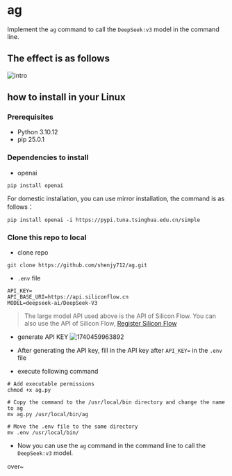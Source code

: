 # ag
Implement the `ag` command to call the `DeepSeek:v3` model in the command line.

## The effect is as follows

![intro](https://github.com/user-attachments/assets/fe004408-bfc6-4983-9339-a7ead9a2e081)

## how to install in your Linux

### Prerequisites

- Python 3.10.12
- pip 25.0.1

### Dependencies to install

- openai
```shell
pip install openai
```
For domestic installation, you can use mirror installation, the command is as follows：
```shell
pip install openai -i https://pypi.tuna.tsinghua.edu.cn/simple
```

### Clone this repo to local

- clone repo
```shell
git clone https://github.com/shenjy712/ag.git
```
- `.env` file
```
API_KEY=
API_BASE_URI=https://api.siliconflow.cn
MODEL=deepseek-ai/DeepSeek-V3
```
> The large model API used above is the API of Silicon Flow. You can also use the API of Silicon Flow, [Register Silicon Flow](https://cloud.siliconflow.cn/i/BLu934tI)

- generate API KEY
![1740459963892](https://github.com/user-attachments/assets/c2556ff3-4c75-47ea-b735-a6b0368c6da5)

- After generating the API key, fill in the API key after `API_KEY=` in the `.env` file
- execute following command
```shell
# Add executable permissions
chmod +x ag.py

# Copy the command to the /usr/local/bin directory and change the name to ag
mv ag.py /usr/local/bin/ag

# Move the .env file to the same directory
mv .env /usr/local/bin/
```
- Now you can use the `ag` command in the command line to call the `DeepSeek:v3` model.

over~

